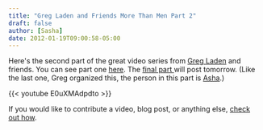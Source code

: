 ```yaml
---
title: "Greg Laden and Friends More Than Men Part 2"
draft: false
author: [Sasha]
date: 2012-01-19T09:00:58-05:00
---
```


Here's the second part of the great video series from [Greg Laden](http://scienceblogs.com/gregladen/) and friends. You can see part one [here](http://www.morethanmen.org/2012/01/18/greg-laden-and-friends-more-than-men-part-1/). The [final part ](http://www.morethanmen.org/2012/01/20/greg-laden-and-friends-more-than-men-part-3/)will post tomorrow. (Like the last one, Greg organized this, the person in this part is [Asha](http://ashashoffner.blogspot.com/).)

{{< youtube E0uXMAdpdto >}}


If you would like to contribute a video, blog post, or anything else, [check out how](http://www.morethanmen.org/contribute/).

